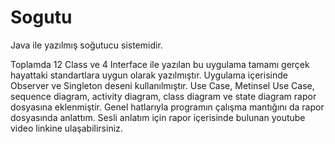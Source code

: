 # Sogutu
Java ile yazılmış soğutucu sistemidir.

Toplamda 12 Class ve 4 Interface ile yazılan bu uygulama tamamı gerçek hayattaki standartlara uygun olarak yazılmıştır. Uygulama içerisinde Observer ve Singleton deseni kullanılmıştır.
Use Case, Metinsel Use Case, sequence diagram, activity diagram, class diagram ve state diagram rapor dosyasına eklenmiştir. Genel hatlarıyla programın çalışma mantığını da rapor dosyasında anlattım. Sesli anlatım için rapor içerisinde bulunan youtube video linkine ulaşabilirsiniz.
